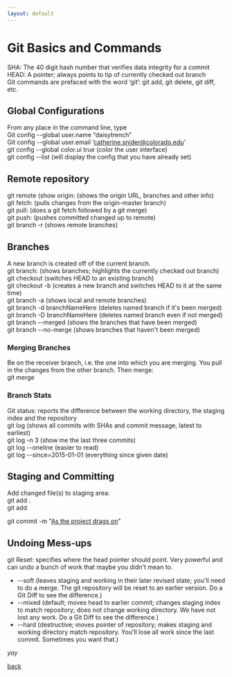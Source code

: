```yaml
---
layout: default
---
```


# Git Basics and Commands
SHA: The 40 digit hash number that verifies data integrity for a commit<br />
HEAD: A pointer; always points to tip of currently checked out branch<br />
Git commands are prefaced with the word ‘git’: git add, git delete, git diff, etc.

## Global Configurations
From any place in the command line, type<br />
Git config --global user.name “daisytrench”<br />
Git config --global user.email ‘catherine.snider@colorado.edu’<br />
git config --global color.ui true (color the user interface)<br />
git config --list (will display the config that you have already set)<br />

## Remote repository
git remote (show origin: (shows the origin URL, branches and other info)<br />
git fetch: (pulls changes from the origin-master branch)<br />
git pull: (does a git fetch followed by a git merge)<br />
git push: (pushes committed changed up to remote)<br />
git branch -r (shows remote branches)<br />

## Branches
A new branch is created off of the current branch.<br />
git branch: (shows branches; highlights the currently checked out branch)<br />
git checkout <branchname> (switches HEAD to an existing branch)<br />
git checkout -b <branchname> (creates a new branch and switches HEAD to it at the same time)<br />
git branch -a (shows local and remote branches)<br />
git branch -d branchNameHere (deletes named branch if it's been merged)<br />
git branch -D branchNameHere (deletes named branch even if not merged)<br />
git branch --merged (shows the branches that have been merged)<br />
git branch --no-merge (shows branches that haven't been merged)<br />

### Merging Branches
Be on the receiver branch, i.e. the one into which you are merging.  You pull in the changes from the other branch. Then merge:<br />
git merge <branch-to-merge>

### Branch Stats
Git status: reports the difference between the working directory, the staging index and the repository<br />
git log (shows all commits with SHAs and commit message, latest to earliest)<br />
git log -n 3 (show me the last three commits)<br />
git log --oneline (easier to read)<br />
git log --since=2015-01-01 (everything since given date)<br />

## Staging and Committing
Add changed file(s) to staging area:<br />
git add .<br />
git add <filename><br />

git commit -m "[As the project drags on](https://xkcd.com/1296/)"

## Undoing Mess-ups
git Reset: specifies where the head pointer should point. Very powerful and can undo a bunch of work that maybe you didn't mean to.
* --soft (leaves staging and working in their later revised state; you'll need to do a merge. The git repository will be reset to an earlier version. Do a Git Diff to see the difference.)
* --mixed (default; moves head to earlier commit; changes staging index to match repository; does not change working directory. We have not lost any work. Do a Git Diff to see the difference.)
* --hard (destructive; moves pointer of repository; makes staging and working directory match repository. You'll lose all work since the last commit. Sometimes you want that.)

_yay_

[back](./)
